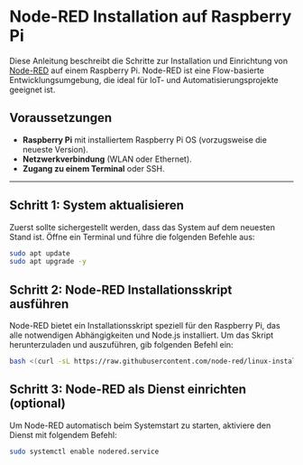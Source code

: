 # Node-RED Installation auf Raspberry Pi

Diese Anleitung beschreibt die Schritte zur Installation und Einrichtung von [Node-RED](https://nodered.org) auf einem Raspberry Pi. Node-RED ist eine Flow-basierte Entwicklungsumgebung, die ideal für IoT- und Automatisierungsprojekte geeignet ist.

## Voraussetzungen

- **Raspberry Pi** mit installiertem Raspberry Pi OS (vorzugsweise die neueste Version).
- **Netzwerkverbindung** (WLAN oder Ethernet).
- **Zugang zu einem Terminal** oder SSH.

---

## Schritt 1: System aktualisieren

Zuerst sollte sichergestellt werden, dass das System auf dem neuesten Stand ist. Öffne ein Terminal und führe die folgenden Befehle aus:

```bash
sudo apt update
sudo apt upgrade -y
```
## Schritt 2: Node-RED Installationsskript ausführen

Node-RED bietet ein Installationsskript speziell für den Raspberry Pi, das alle notwendigen Abhängigkeiten und Node.js installiert. Um das Skript herunterzuladen und auszuführen, gib folgenden Befehl ein:

```bash
bash <(curl -sL https://raw.githubusercontent.com/node-red/linux-installers/master/deb/update-nodejs-and-nodered)
```
## Schritt 3: Node-RED als Dienst einrichten (optional)

Um Node-RED automatisch beim Systemstart zu starten, aktiviere den Dienst mit folgendem Befehl:

```bash
sudo systemctl enable nodered.service
```
